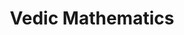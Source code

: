 ---
title: 'Vedic Mathematics'
categories:
    - Maths
    - Mathematics
    - Vedhas
    - Maths
    - Mind maths
weight: 1
--- 